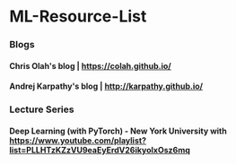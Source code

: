 # ML-Resource-List


### Blogs
#### Chris Olah's blog | https://colah.github.io/
#### Andrej Karpathy's blog | http://karpathy.github.io/


### Lecture Series
#### Deep Learning (with PyTorch) - New York University with https://www.youtube.com/playlist?list=PLLHTzKZzVU9eaEyErdV26ikyolxOsz6mq
